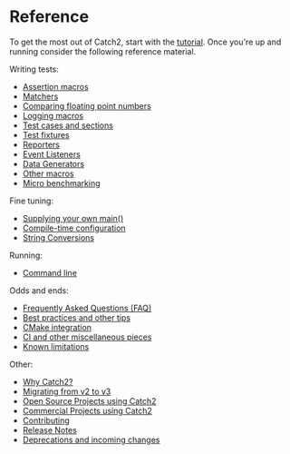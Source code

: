 <a id="top"></a>
# Reference

To get the most out of Catch2, start with the [tutorial](tutorial.md#top).
Once you're up and running consider the following reference material.

Writing tests:
* [Assertion macros](assertions.md#top)
* [Matchers](matchers.md#top)
* [Comparing floating point numbers](comparing-floating-point-numbers.md#top)
* [Logging macros](logging.md#top)
* [Test cases and sections](test-cases-and-sections.md#top)
* [Test fixtures](test-fixtures.md#top)
* [Reporters](reporters.md#top)
* [Event Listeners](event-listeners.md#top)
* [Data Generators](generators.md#top)
* [Other macros](other-macros.md#top)
* [Micro benchmarking](benchmarks.md#top)

Fine tuning:
* [Supplying your own main()](own-main.md#top)
* [Compile-time configuration](configuration.md#top)
* [String Conversions](tostring.md#top)

Running:
* [Command line](command-line.md#top)

Odds and ends:
* [Frequently Asked Questions (FAQ)](faq.md#top)
* [Best practices and other tips](usage-tips.md#top)
* [CMake integration](cmake-integration.md#top)
* [CI and other miscellaneous pieces](ci-and-misc.md#top)
* [Known limitations](limitations.md#top)
 
Other:
* [Why Catch2?](why-catch.md#top)
* [Migrating from v2 to v3](migrate-v2-to-v3.md#top)
* [Open Source Projects using Catch2](opensource-users.md#top)
* [Commercial Projects using Catch2](commercial-users.md#top)
* [Contributing](contributing.md#top)
* [Release Notes](release-notes.md#top)
* [Deprecations and incoming changes](deprecations.md#top)
